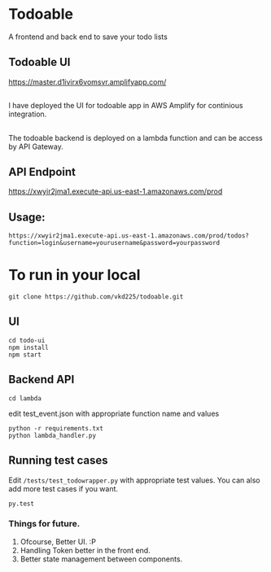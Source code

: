 # Todoable
A frontend and back end to save your todo lists

## Todoable UI
https://master.d1ivirx6vomsvr.amplifyapp.com/

##
I have deployed the UI for todoable app in AWS Amplify for continious integration.

##
The todoable backend is deployed on a lambda function and can be access by API Gateway.

## API Endpoint
https://xwyir2jma1.execute-api.us-east-1.amazonaws.com/prod

## Usage:
```
https://xwyir2jma1.execute-api.us-east-1.amazonaws.com/prod/todos?function=login&username=yourusername&password=yourpassword
```

# To run in your local
```
git clone https://github.com/vkd225/todoable.git
```

## UI
```
cd todo-ui
npm install
npm start
```

## Backend API
```
cd lambda
```

edit test_event.json with appropriate function name and values
```
python -r requirements.txt
python lambda_handler.py
```

## Running test cases
Edit `/tests/test_todowrapper.py` with appropriate test values.
You can also add more test cases if you want.
```
py.test
```

### Things for future.
1. Ofcourse, Better UI. :P
2. Handling Token better in the front end.
3. Better state management between components.